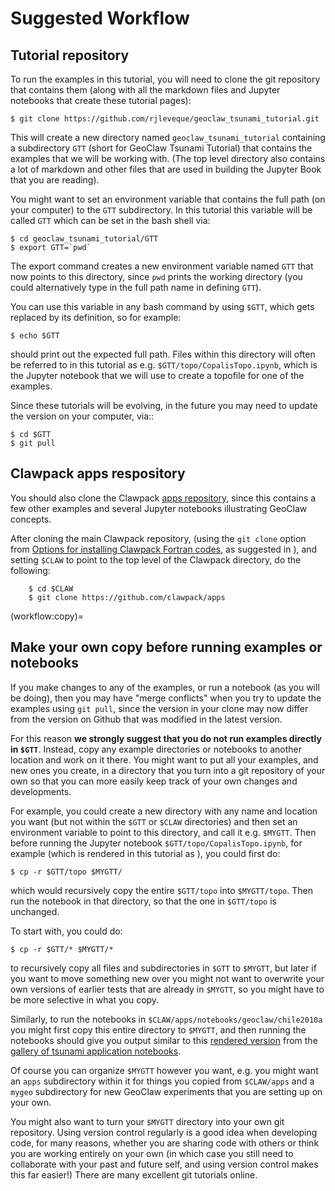 # Suggested Workflow

## Tutorial repository

To run the examples in this tutorial, you will need to clone the git
repository that contains them (along with all the markdown files and Jupyter
notebooks that create these tutorial pages):

    $ git clone https://github.com/rjleveque/geoclaw_tsunami_tutorial.git

This will create a new directory named `geoclaw_tsunami_tutorial`
containing a subdirectory `GTT` (short for GeoClaw Tsunami Tutorial)
that contains the examples that we will be working with.
(The top level directory also contains a lot of markdown and other files
that are used in building the Jupyter Book that you are reading).

You might want to set an
environment variable that contains the full path (on your computer)
to the `GTT` subdirectory. 
In this tutorial this variable will be called `GTT`
which can be set in the bash shell via:

    $ cd geoclaw_tsunami_tutorial/GTT
    $ export GTT=`pwd`

The export command creates a new environment variable named `GTT` that now
points to this directory, since `pwd` prints the working directory (you
could alternatively type in the full path name in defining `GTT`).  

You can use this variable in any bash command by using `$GTT`, which gets
replaced by its definition, so for example:

    $ echo $GTT

should print out the expected full path.  Files within this directory
will often be referred to in this tutorial as e.g.
`$GTT/topo/CopalisTopo.ipynb`, which is the Jupyter notebook that
we will use to create a topofile for one of the examples.

Since these tutorials will be evolving, in the future you may need to update the
version on your computer, via::

    $ cd $GTT
    $ git pull

## Clawpack apps respository

You should also clone the Clawpack
[apps repository](https://www.clawpack.org/apps.html),
since this contains a few other examples and several Jupyter notebooks
illustrating GeoClaw concepts.

After cloning the main Clawpack repository, (using the `git clone` option from
[Options for installing Clawpack Fortran
codes](https://www.clawpack.org/installing_fortcodes.html#installing-fortcodes), 
as suggested in [](prerequisites)), 
and setting `$CLAW` to point to the
top level of the Clawpack directory, do the following:

```
    $ cd $CLAW
    $ git clone https://github.com/clawpack/apps
```

(workflow:copy)=
## Make your own copy before running examples or notebooks

If you make changes to any of the examples, or run a notebook (as you will
be doing), then you may have "merge conflicts" when you try to update the
examples using `git pull`, since the version in your clone may now differ
from the version on Github that was modified in the latest version.

For this reason **we strongly suggest that you do not run examples directly in
`$GTT`**.  Instead, copy any example directories or notebooks to another
location and work on it there.  You might want to put all your examples,
and new ones you create, in a directory that you turn into a git repository of
your own so that you can more easily keep track of your own changes and
developments.

For example, you could create a new directory with any name and location you
want (but not within the `$GTT` or `$CLAW` directories) and then set an
environment variable to point to this directory, and call it e.g. `$MYGTT`.
Then before running the Jupyter notebook `$GTT/topo/CopalisTopo.ipynb`,
for example (which is rendered in this tutorial as
[](GTT/topo/CopalisTopo)),
you could first do:

    $ cp -r $GTT/topo $MYGTT/

which would recursively copy the entire `$GTT/topo` into `$MYGTT/topo`. Then
run the notebook in that directory, so that the one in `$GTT/topo` is
unchanged.

To start with, you could do:

    $ cp -r $GTT/* $MYGTT/*

to recursively copy all files and subdirectories in `$GTT` to `$MYGTT`, but
later if you want to move something new over you might not want to overwrite
your own versions of earlier tests that are already in `$MYGTT`, so you
might have to be more selective in what you copy.

Similarly, to run the notebooks in `$CLAW/apps/notebooks/geoclaw/chile2010a`
you might first copy this entire directory to `$MYGTT`, and then running the
notebooks should give you output similar to this
[rendered version](https://www.clawpack.org/gallery/_static/apps/notebooks/geoclaw/chile2010a/chile2010a.html)
from the
[gallery of tsunami application notebooks](https://www.clawpack.org/gallery/notebooks.html#tsunami-modeling-examples).

Of course you can organize `$MYGTT` however you want, e.g. you might want an
`apps` subdirectory within it for things you copied from `$CLAW/apps` and a
`mygeo` subdirectory for new GeoClaw experiments that you are setting up on
your own.

You might also want to turn your `$MYGTT` directory into your own git
repository. Using version control regularly is a good idea when developing
code, for many reasons, whether you are sharing code with others or think
you are working entirely on your own (in which case you still need to
collaborate with your past and future self, and using version control makes
this far easier!)  There are many excellent git tutorials online.

